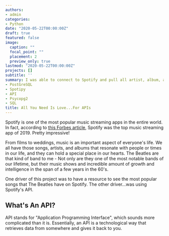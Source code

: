 ```yaml
---
authors:
- admin
categories:
- Python
date: "2020-05-22T00:00:00Z"
draft: true
featured: false
image:
  caption: ""
  focal_point: ""
  placement: 2
  preview_only: true
lastmod: "2020-05-22T00:00:00Z"
projects: []
subtitle: ''
summary: I was able to connect to Spotify and pull all artist, album, and track information about The Beatles by using an API. This post features informaation on why APIs are so useful!
- PostGreSQL
- Spotipy
- API
- Psycopg2
- SQL
title: All You Need Is Love...For APIs
---
```

Spotify is one of the most popular music streaming apps in the entire world. In fact, according to [this Forbes article](https://www.forbes.com/sites/johnkoetsier/2020/12/30/top-100-apps-of-2019-netflix-uber-spotify-google-pay-wish-and-more/#4b70df94ca07), Spotify was the top music streaming app of 2019. Pretty impressive!

From films to weddings, music is an important aspect of everyone's life. We all have those songs, artists, and albums that resonate with people or times in our life, and they can hold a special place in our hearts. The Beatles are that kind of band to me - Not only are they one of the most notable bands of our lifetime, but their music shows and incredible amount of growth and intelligence in the span of a few years in the 60's.

One driver of this project was to have a resource to see the most popular songs that The Beatles have on Spotify. The other driver...was using Spotify's API.

## What's An API?

API stands for "Application Programming Interface", which sounds more complicated than it is. Essentially, an API is a technological way that retrieves data from somewhere and gives it back to you.


